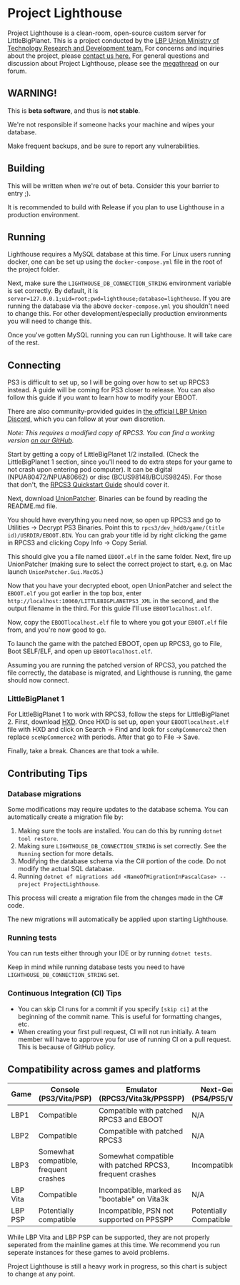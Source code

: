 # Project Lighthouse

Project Lighthouse is a clean-room, open-source custom server for LittleBigPlanet. This is a project conducted by the [LBP Union Ministry of Technology Research and Development team.](https://www.lbpunion.com/technology) For concerns and inquiries about the project, please [contact us here.](https://www.lbpunion.com/contact) For general questions and discussion about Project Lighthouse, please see the [megathread](https://www.lbpunion.com/forum/union-hall/project-lighthouse-littlebigplanet-private-servers-megathread) on our forum. 

## WARNING!

This is **beta software**, and thus is **not stable**.

We're not responsible if someone hacks your machine and wipes your database.

Make frequent backups, and be sure to report any vulnerabilities.

## Building

This will be written when we're out of beta. Consider this your barrier to entry ;).

It is recommended to build with Release if you plan to use Lighthouse in a production environment.

## Running

Lighthouse requires a MySQL database at this time. For Linux users running docker, one can be set up using
the `docker-compose.yml` file in the root of the project folder.

Next, make sure the `LIGHTHOUSE_DB_CONNECTION_STRING` environment variable is set correctly. By default, it
is `server=127.0.0.1;uid=root;pwd=lighthouse;database=lighthouse`. If you are running the database via the
above `docker-compose.yml` you shouldn't need to change this. For other development/especially production environments
you will need to change this.

Once you've gotten MySQL running you can run Lighthouse. It will take care of the rest.

## Connecting

PS3 is difficult to set up, so I will be going over how to set up RPCS3 instead. A guide will be coming for PS3 closer
to release. You can also follow this guide if you want to learn how to modify your EBOOT.

There are also community-provided guides in [the official LBP Union Discord](https://www.lbpunion.com/discord), which
you can follow at your own discretion.

*Note: This requires a modified copy of RPCS3. You can find a working
version [on our GitHub](https://github.com/LBPUnion/rpcs3).*

Start by getting a copy of LittleBigPlanet 1/2 installed. (Check the LittleBigPlanet 1 section, since you'll need to do extra steps for your game to not crash upon entering pod computer). It can be digital (NPUA80472/NPUA80662) or disc (BCUS98148/BCUS98245). For those
that don't, the [RPCS3 Quickstart Guide](https://rpcs3.net/quickstart) should cover it.

Next, download [UnionPatcher](https://github.com/LBPUnion/UnionPatcher/). Binaries can be found by reading the README.md
file.

You should have everything you need now, so open up RPCS3 and go to Utilities -> Decrypt PS3 Binaries. Point this
to `rpcs3/dev_hdd0/game/(title id)/USRDIR/EBOOT.BIN`. You can grab your title id by right clicking the game in RPCS3 and
clicking Copy Info -> Copy Serial.

This should give you a file named `EBOOT.elf` in the same folder. Next, fire up UnionPatcher (making sure to select the
correct project to start, e.g. on Mac launch `UnionPatcher.Gui.MacOS`.)

Now that you have your decrypted eboot, open UnionPatcher and select the `EBOOT.elf` you got earlier in the top box,
enter `http://localhost:10060/LITTLEBIGPLANETPS3_XML` in the second, and the output filename in the third. For this
guide I'll use `EBOOTlocalhost.elf`.

Now, copy the `EBOOTlocalhost.elf` file to where you got your `EBOOT.elf` file from, and you're now good to go.

To launch the game with the patched EBOOT, open up RPCS3, go to File, Boot SELF/ELF, and open up `EBOOTlocalhost.elf`.

Assuming you are running the patched version of RPCS3, you patched the file correctly, the database is migrated, and
Lighthouse is running, the game should now connect.

### LittleBigPlanet 1

For LittleBigPlanet 1 to work with RPCS3, follow the steps for LittleBigPlanet 2. First, download [HXD](https://mh-nexus.de/downloads/HxDSetup.zip). Once HXD is set up, open your `EBOOTlocalhost.elf` file with HXD and click on Search -> Find and look for `sceNpCommerce2` then replace `sceNpCommerce2` with periods. After that go to File -> Save.

Finally, take a break. Chances are that took a while.

## Contributing Tips

### Database migrations

Some modifications may require updates to the database schema. You can automatically create a migration file by:

1. Making sure the tools are installed. You can do this by running `dotnet tool restore`.
2. Making sure `LIGHTHOUSE_DB_CONNECTION_STRING` is set correctly. See the `Running` section for more details.
3. Modifying the database schema via the C# portion of the code. Do not modify the actual SQL database.
4. Running `dotnet ef migrations add <NameOfMigrationInPascalCase> --project ProjectLighthouse`.

This process will create a migration file from the changes made in the C# code.

The new migrations will automatically be applied upon starting Lighthouse.

### Running tests

You can run tests either through your IDE or by running `dotnet tests`.

Keep in mind while running database tests you need to have `LIGHTHOUSE_DB_CONNECTION_STRING` set.

### Continuous Integration (CI) Tips

- You can skip CI runs for a commit if you specify `[skip ci]` at the beginning of the commit name. This is useful for
  formatting changes, etc.
- When creating your first pull request, CI will not run initially. A team member will have to approve you for use of
  running CI on a pull request. This is because of GitHub policy.

## Compatibility across games and platforms

| Game     | Console (PS3/Vita/PSP)                | Emulator (RPCS3/Vita3k/PPSSPP)                           | Next-Gen (PS4/PS5/Vita) |
|----------|---------------------------------------|----------------------------------------------------------|-------------------------|
| LBP1     | Compatible                            | Compatible with patched RPCS3 and EBOOT                  | N/A                     |
| LBP2     | Compatible                            | Compatible with patched RPCS3                            | N/A                     |
| LBP3     | Somewhat compatible, frequent crashes | Somewhat compatible with patched RPCS3, frequent crashes | Incompatible            |
| LBP Vita | Compatible                            | Incompatible, marked as "bootable" on Vita3k             | N/A                     |
| LBP PSP  | Potentially compatible                | Incompatible, PSN not supported on PPSSPP                | Potentially Compatible  |

While LBP Vita and LBP PSP can be supported, they are not properly seperated from the mainline games at this time. We
recommend you run seperate instances for these games to avoid problems.

Project Lighthouse is still a heavy work in progress, so this chart is subject to change at any point.
